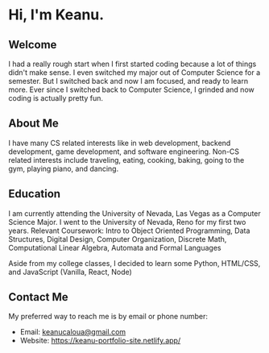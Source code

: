 # Hi, I'm Keanu.

## Welcome
I had a really rough start when I first started coding because a lot of things didn't make sense. I even switched my major out of Computer Science for a semester. But I switched back and now I am focused, and ready to learn more. Ever since I switched back to Computer Science, I grinded and now coding is actually pretty fun. 

## About Me
I have many CS related interests like in web development, backend development, game development, and software engineering.
Non-CS related interests include traveling, eating, cooking, baking, going to the gym, playing piano, and dancing.

## Education
I am currently attending the University of Nevada, Las Vegas as a Computer Science Major. I went to the University of Nevada, Reno for my first two years.
Relevant Coursework: Intro to Object Oriented Programming, Data Structures, Digital Design, Computer Organization, Discrete Math, Computational Linear Algebra, Automata and Formal Languages

Aside from my college classes, I decided to learn some Python, HTML/CSS, and JavaScript (Vanilla, React, Node)

## Contact Me
My preferred way to reach me is by email or phone number:
- Email: keanucaloua@gmail.com
- Website: https://keanu-portfolio-site.netlify.app/
